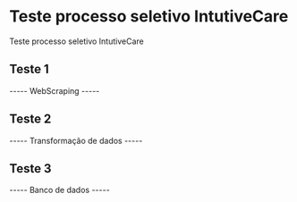 # Teste processo seletivo IntutiveCare

Teste processo seletivo IntutiveCare

## Teste 1

----- WebScraping -----

## Teste 2

----- Transformação de dados -----

## Teste 3

----- Banco de dados -----
